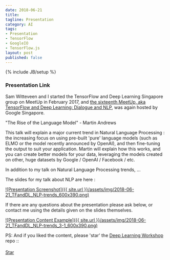 ```yaml
---
date: 2018-06-21
title: 
tagline: Presentation
category: AI
tags:
- Presentation
- TensorFlow
- GoogleIO
- TensorFlow.js
layout: post
published: false
---
```

{% include JB/setup %}



### Presentation Link

Sam Witteveen and I started the TensorFlow and Deep Learning Singapore group on MeetUp in February 2017,
and [the sixteenth MeetUp, aka TensorFlow and Deep Learning: Dialogue and NLP](https://www.meetup.com/TensorFlow-and-Deep-Learning-Singapore/events/251687521/),
was again hosted by Google Singapore.



"The Rise of the Language Model" - Martin Andrews

This talk will explain a major current trend in Natural Language Processing : the 
increasing focus on using pre-built 'pure' language models (such as ELMO or the model 
recently announced by OpenAI), and then fine-tuning the output to suit your 
application. Martin will explain how this works, and you can create better models for your data, 
leveraging the models created on other, huge datasets by Google / OpenAI / Facebook / etc.

<!--
Outline:

2013 Word2Vec = Efficient Estimation of Word Representations in Vector Space
  Tomas Mikolov, Kai Chen, Greg Corrado, Jeffrey Dean
  https://arxiv.org/abs/1301.3781
  https://radimrehurek.com/gensim/models/word2vec.html

2014 GloVe = Global Vectors for Word Representation
  Jeffrey Pennington,   Richard Socher,   Christopher D. Manning
  https://nlp.stanford.edu/projects/glove/
  https://github.com/stanfordnlp/GloVe
  https://nlp.stanford.edu/pubs/glove.pdf
 
2017 CoVe = Learned in Translation: Contextualized Word Vectors
  Bryan McCann, James Bradbury, Caiming Xiong, Richard Socher
  https://arxiv.org/abs/1708.00107
  https://github.com/salesforce/cove  # PyTorch

2018-02 ELMo = Deep contextualized word representations
  Matthew E. Peters, Mark Neumann, Mohit Iyyer, Matt Gardner, Christopher Clark, Kenton Lee, Luke Zettlemoyer
  https://arxiv.org/abs/1802.05365
  https://allennlp.org/elmo
  https://github.com/allenai/bilm-tf  # TensorFlow
  https://www.tensorflow.org/hub/modules/google/elmo/2  # TFHub
  https://github.com/allenai/allennlp/blob/master/tutorials/how_to/elmo.md # PyTorch

2018-01...05 ULMFiT = Universal Language Model Fine-tuning for Text Classification
  Jeremy Howard, Sebastian Ruder
  https://arxiv.org/abs/1801.06146 (flag planting??)
  http://nlp.fast.ai/classification/2018/05/15/introducting-ulmfit.html   
  https://github.com/fastai/fastai
  http://files.fast.ai/models/wt103/   # Pretrained ~440Mb each

2018-06 = OpenAI  Improving Language Understanding with Unsupervised Learning
  https://blog.openai.com/language-unsupervised/
  https://s3-us-west-2.amazonaws.com/openai-assets/research-covers/language-unsupervised/language_understanding_paper.pdf
  https://github.com/openai/finetune-transformer-lm  # TF
  https://github.com/huggingface/pytorch-openai-transformer-lm  # PyTorch
  
  This work builds on the approach introduced in Semi-supervised Sequence Learning, 
  which showed how to improve document classification performance by using 
  unsupervised pre-training of an LSTM followed by supervised fine-tuning. 
  
  It also extends ULMFiT, research that shows how a single dataset-agnostic LSTM language model 
  can be fine-tuned to get state-of-the-art performance on a variety of document classification datasets; 
  
  our work shows how a Transformer-based model can be used in this approach to succeed at 
  a broader range of tasks beyond document classification, such as 
    commonsense reasoning, 
    semantic similarity, and 
    reading comprehension. 
  
  It is also similar to but more task-agnostic than ELMo, which incorporates pre-training 
  but uses task-customized architectures to get state-of-the-art results on a broad suite of tasks.

  We used a 37-layer (12 block) Transformer architecture, and we train on sequences of up to 512 tokens. 
  
2018-06 = Google  A Simple Method for Commonsense Reasoning  
  Trieu H. Trinh, Quoc V. Le
  https://arxiv.org/abs/1806.02847
  
  
Demo 
  Load model
  Sentiment (simple)
  Winograd (like Google)

Advertise 
  Google ML event 
  SmartHome Hackathon (?)
  JumpStart
  Interns
  
!-->




In addition to my talk on Natural Language Processing trends, ...


The slides for my talk about NLP are here :

<a href="http://redcatlabs.com/2018-06-21_TFandDL_NLP-trends/" target="_blank">
![Presentation Screenshot]({{ site.url }}/assets/img/2018-06-21_TFandDL_NLP-trends_600x390.png)
</a>

If there are any questions about the presentation please ask below, 
or contact me using the details given on the slides themselves.

<a href="http://redcatlabs.com/2018-06-21_TFandDL_NLP-trends/#/3/1" target="_blank">
![Presentation Content Example]({{ site.url }}/assets/img/2018-06-21_TFandDL_NLP-trends_3-1_600x390.png)
</a>



PS:  And if you liked the content, please 'star' the <a href="https://github.com/mdda/deep-learning-workshop" target="_blank">Deep Learning Workshop</a> repo ::
<!-- From :: https://buttons.github.io/ -->
<!-- Place this tag where you want the button to render. -->
<span style="position:relative;top:5px;">
<a aria-label="Star mdda/deep-learning-workshop on GitHub" data-count-aria-label="# stargazers on GitHub" data-count-api="/repos/mdda/deep-learning-workshop#stargazers_count" data-count-href="/mdda/deep-learning-workshop/stargazers" data-icon="octicon-star" href="https://github.com/mdda/deep-learning-workshop" class="github-button">Star</a>
<!-- Place this tag right after the last button or just before your close body tag. -->
<script async defer id="github-bjs" src="https://buttons.github.io/buttons.js"></script>
</span>

